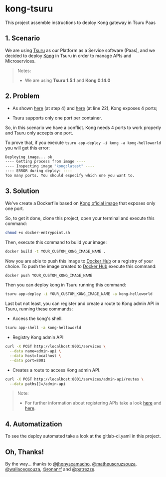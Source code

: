 # kong-tsuru
This project assemble instructions to deploy Kong gateway in Tsuru Paas

## 1. Scenario

We are using [Tsuru](https://tsuru.io/) as our Platform as a Service software (Paas), and we decided to deploy [Kong](https://getkong.org/) in Tsuru in order to manage APIs and Microservices.

> Notes:
> * We are using **Tsuru 1.5.1** and **Kong 0.14.0**

## 2. Problem

* As shown [here](https://getkong.org/install/docker/?_ga=2.249750145.664958612.1528111222-351095331.1528111222) (at step 4) and [here](https://github.com/Kong/docker-kong/blob/6e2035c5739482f0616021a7eda04ec6809d9f3e/alpine/Dockerfile) (at line 22), Kong exposes 4 ports;

* Tsuru supports only one port per container.

So, in this scenario we have a conflict. Kong needs 4 ports to work properly and Tsuru only accepts one port.

To prove that, if you execute `tsuru app-deploy -i kong -a kong-helloworld` you will get this error:

```bash
Deploying image... ok
---- Getting process from image ----
---- Inspecting image "kong:latest" ----
---- ERROR during deploy: ----
Too many ports. You should especify which one you want to.
```

## 3. Solution

We've create a Dockerfile based on [Kong oficial image](https://github.com/Kong/docker-kong/blob/6e2035c5739482f0616021a7eda04ec6809d9f3e/alpine/Dockerfile) that exposes only one port.

So, to get it done, clone this project, open your terminal and execute this command:

```bash
chmod +x docker-entrypoint.sh
```

Then, execute this command to build your image:

```bash
docker build -t YOUR_CUSTOM_KONG_IMAGE_NAME .
```

Now you are able to push this image to [Docker Hub](https://hub.docker.com/) or a registry of your choice. To push the image created to [Docker Hub](https://hub.docker.com/) execute this command:

```bash
docker push YOUR_CUSTOM_KONG_IMAGE_NAME
```

Then you can deploy kong in Tsuru running this command:

```bash
tsuru app-deploy -i YOUR_CUSTOM_KONG_IMAGE_NAME -a kong-helloworld
```

Last but not least, you can register and create a route to Kong admin API in Tsuru, running these commands:

* Access the kong's shell.

```bash
tsuru app-shell -a kong-helloworld
```

* Registry Kong admin API

```bash
curl -X POST http://localhost:8001/services \
  --data name=admin-api \
  --data host=localhost \
  --data port=8001
```

* Creates a route to access Kong admin API.

```bash
curl -X POST http://localhost:8001/services/admin-api/routes \
  --data paths[]=/admin-api
```

> Note:
> * For further information about registering APIs take a look [here](https://getkong.org/docs/0.14.x/secure-admin-api/#kong-api-loopback) and [here](https://getkong.org/about/faq/#kong-server).

## 4. Automatization

To see the deploy automated take a look at the gitlab-ci.yaml in this project.

## Oh, Thanks!

By the way... thanks to [@jhonyscamacho](https://github.com/orgs/CIDAC/people/jhonyscamacho), [@matheuscruzsouza](https://github.com/orgs/CIDAC/people/matheuscruzsouza), [@wallacegsouza](https://github.com/orgs/CIDAC/people/wallacegsouza), [@ronanrf](https://github.com/orgs/CIDAC/people/ronanrf) and [@patrezze](https://github.com/patrezze).